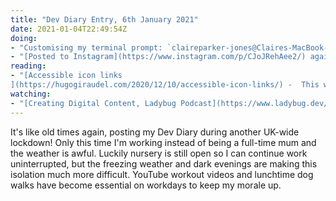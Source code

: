 ```yaml
---
title: "Dev Diary Entry, 6th January 2021"
date: 2021-01-04T22:49:54Z
doing:
- "Customising my terminal prompt: `claireparker-jones@Claires-MacBook-Air` just won't cut it! My new MacBook is on Big Sur, which uses zsh as the default shell instead of bash. This meant I couldn't easily copy-and-paste my existing custom prompt. It was a fun job though, and I'm pleased with the new format: `date time | path relative to home | branch >`"
- "[Posted to Instagram](https://www.instagram.com/p/CJoJRehAee2/) again after a long hiatus. It's nice to reconnect with my virtual pals during another lonely lockdown."
reading:
- "[Accessible icon links
](https://hugogiraudel.com/2020/12/10/accessible-icon-links/) -  This was a great reminder of how to create those little icon button-links correctly, but I particularly liked the way code snippets were commented with a warning as incomplete at the beginning of the post. Useful!"
watching:
- "[Creating Digital Content, Ladybug Podcast](https://www.ladybug.dev/episodes/creating-digital-content) -  If you don't listen to all of the episode (and you should, it's really insightful if you're a creator), just listen to the beginning where women talk about their huge numbers of followers and views and subscribers, without being apologetic or self-deprecating about it and just owning their success - it's SO REFRESHING and I loved it. I want an entire podcast where it's just successful women casually listing their achievements!"
---
```


It's like old times again, posting my Dev Diary during another UK-wide lockdown! Only this time I'm working instead of being a full-time mum and the weather is awful. Luckily nursery is still open so I can continue work uninterrupted, but the freezing weather and dark evenings are making this isolation much more difficult. YouTube workout videos and lunchtime dog walks have become essential on workdays to keep my morale up.